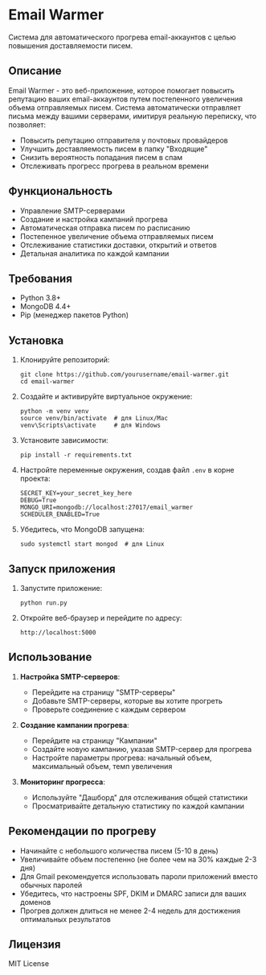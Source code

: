 # Email Warmer

Система для автоматического прогрева email-аккаунтов с целью повышения доставляемости писем.

## Описание

Email Warmer - это веб-приложение, которое помогает повысить репутацию ваших email-аккаунтов путем постепенного увеличения объема отправляемых писем. Система автоматически отправляет письма между вашими серверами, имитируя реальную переписку, что позволяет:

- Повысить репутацию отправителя у почтовых провайдеров
- Улучшить доставляемость писем в папку "Входящие"
- Снизить вероятность попадания писем в спам
- Отслеживать прогресс прогрева в реальном времени

## Функциональность

- Управление SMTP-серверами
- Создание и настройка кампаний прогрева
- Автоматическая отправка писем по расписанию
- Постепенное увеличение объема отправляемых писем
- Отслеживание статистики доставки, открытий и ответов
- Детальная аналитика по каждой кампании

## Требования

- Python 3.8+
- MongoDB 4.4+
- Pip (менеджер пакетов Python)

## Установка

1. Клонируйте репозиторий:
   ```
   git clone https://github.com/yourusername/email-warmer.git
   cd email-warmer
   ```

2. Создайте и активируйте виртуальное окружение:
   ```
   python -m venv venv
   source venv/bin/activate  # для Linux/Mac
   venv\Scripts\activate     # для Windows
   ```

3. Установите зависимости:
   ```
   pip install -r requirements.txt
   ```

4. Настройте переменные окружения, создав файл `.env` в корне проекта:
   ```
   SECRET_KEY=your_secret_key_here
   DEBUG=True
   MONGO_URI=mongodb://localhost:27017/email_warmer
   SCHEDULER_ENABLED=True
   ```

5. Убедитесь, что MongoDB запущена:
   ```
   sudo systemctl start mongod  # для Linux
   ```

## Запуск приложения

1. Запустите приложение:
   ```
   python run.py
   ```

2. Откройте веб-браузер и перейдите по адресу:
   ```
   http://localhost:5000
   ```

## Использование

1. **Настройка SMTP-серверов**:
   - Перейдите на страницу "SMTP-серверы"
   - Добавьте SMTP-серверы, которые вы хотите прогреть
   - Проверьте соединение с каждым сервером

2. **Создание кампании прогрева**:
   - Перейдите на страницу "Кампании"
   - Создайте новую кампанию, указав SMTP-сервер для прогрева
   - Настройте параметры прогрева: начальный объем, максимальный объем, темп увеличения

3. **Мониторинг прогресса**:
   - Используйте "Дашборд" для отслеживания общей статистики
   - Просматривайте детальную статистику по каждой кампании

## Рекомендации по прогреву

- Начинайте с небольшого количества писем (5-10 в день)
- Увеличивайте объем постепенно (не более чем на 30% каждые 2-3 дня)
- Для Gmail рекомендуется использовать пароли приложений вместо обычных паролей
- Убедитесь, что настроены SPF, DKIM и DMARC записи для ваших доменов
- Прогрев должен длиться не менее 2-4 недель для достижения оптимальных результатов

## Лицензия

MIT License 